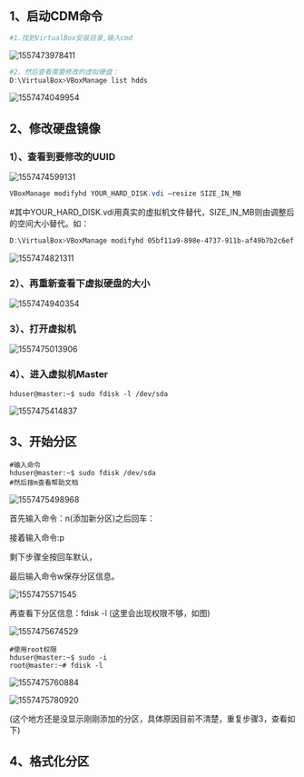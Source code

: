 ## 1、启动CDM命令

```powershell
#1.找到VirtualBox安装目录,输入cmd
```

![1557473978411](IMG/1557473978411.png)

```powershell
#2、然后查看需要修改的虚拟硬盘：
D:\VirtualBox>VBoxManage list hdds
```

![1557474049954](IMG/1557474049954.png)

## 2、修改硬盘镜像

### 1）、查看到要修改的UUID

![1557474599131](IMG/1557474599131.png)

```powershell
VBoxManage modifyhd YOUR_HARD_DISK.vdi –resize SIZE_IN_MB
```

#其中YOUR_HARD_DISK.vdi用真实的虚拟机文件替代，SIZE_IN_MB则由调整后的空间大小替代。如：

```powershell
D:\VirtualBox>VBoxManage modifyhd 05bf11a9-898e-4737-911b-af49b7b2c6ef --resize 102400
```

![1557474821311](IMG/1557474821311.png)

### 2）、再重新查看下虚拟硬盘的大小

![1557474940354](IMG/1557474940354.png)

### 3）、打开虚拟机

![1557475013906](IMG/1557475013906.png)

### 4）、进入虚拟机Master

```shell
hduser@master:~$ sudo fdisk -l /dev/sda
```

![1557475414837](IMG/1557475414837.png)

## 3、开始分区

```shell
#输入命令
hduser@master:~$ sudo fdisk /dev/sda
#然后按m查看帮助文档
```

![1557475498968](IMG/1557475498968.png)

首先输入命令：n(添加新分区)之后回车： 

接着输入命令:p 

剩下步骤全按回车默认， 

最后输入命令w保存分区信息。

![1557475571545](IMG/1557475571545.png)

再查看下分区信息：fdisk -l (这里会出现权限不够，如图)

![1557475674529](IMG/1557475674529.png)

```shell
#使用root权限
hduser@master:~$ sudo -i
root@master:~# fdisk -l
```

![1557475760884](IMG/1557475760884.png)

![1557475780920](IMG/1557475780920.png)

(这个地方还是没显示刚刚添加的分区，具体原因目前不清楚，重复步骤3，查看如下)

## 4、格式化分区

